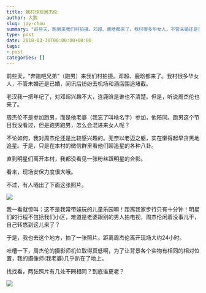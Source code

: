 ```yaml
---
title: 我村惊现周杰伦
author: 大鹏
slug: jay-chou
summary: "前些天，跑男来我们村拍摄。邓超、鹿晗都来了。我村很多华女人，不管未婚还是已婚，闻讯后纷纷去机场和酒店围追堵截。"
type: post
date: 2018-03-30T00:00:00+00:00
tags:
- post
categories: []
---
```


前些天，“奔跑吧兄弟”（跑男）来我们村拍摄。邓超、鹿晗都来了。我村很多华女人，不管未婚还是已婚，闻讯后纷纷去机场和酒店围追堵截。

老汉我一把年纪了，对邓超兴趣不大，连鹿晗是谁也不清楚。但是，听说周杰伦也来了。

周杰伦不是参加跑男，而是他老婆（我忘了叫啥名字）参加，他陪同。跑男这个节目我没看过，但是跑男跑男，怎么会混进来女人呢？

不论如何，我对周杰伦还是比较感兴趣的。无奈以老迈之躯，实在懒得起早贪黑地追星。于是，只是在本村的微信群里看他们聊追星的各种八卦。

直到明星们离开本村，我都没看见一张粉丝跟明星的合影。

看来，现场安保力度很大哦。

不过，有人晒出了下面这张照片。

![](https://steemitimages.com/0x0/https://github.com/pzhaonet/keller/raw/master/figdapeng/i2018-03-30_2.jpg)

我一看就惊叫：这不是我常带娃玩的儿童乐园嘛！距离我家步行只有十分钟！明星们的行程不包括我们小区，难道是老婆跟别的男人拍电视，周杰伦闲着没事儿干，自己转悠到这儿来了？

于是，我也去这个地方，拍了一张照片。距离周杰伦离开现场大约24小时。

吐槽一下，周杰伦的摄影师机位取得真低啊，为了让背景各个实物有相同的相对位置，我的摄像师(我老婆)几乎趴在了地上。

找找看，两张照片有几处~~不同~~相同？到底谁更老？

![](https://steemit-production-imageproxy-thumbnail.s3.amazonaws.com/U5dsuwTsRbU8dwwqqTvDejPjhVsFk5U_1680x8400)
